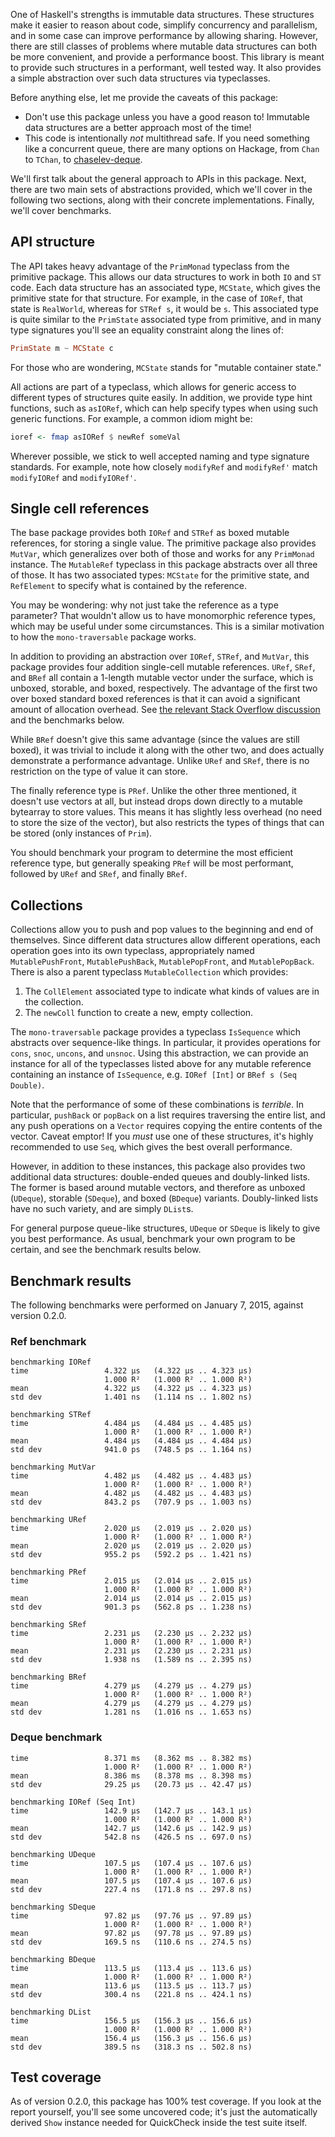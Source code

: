 One of Haskell's strengths is immutable data structures. These structures make
it easier to reason about code, simplify concurrency and parallelism, and in
some case can improve performance by allowing sharing. However, there are still
classes of problems where mutable data structures can both be more convenient,
and provide a performance boost. This library is meant to provide such
structures in a performant, well tested way. It also provides a simple
abstraction over such data structures via typeclasses.

Before anything else, let me provide the caveats of this package:

* Don't use this package unless you have a good reason to! Immutable data structures are a better approach most of the time!
* This code is intentionally *not* multithread safe. If you need something like a concurrent queue, there are many options on Hackage, from `Chan` to `TChan`, to [chaselev-deque](http://hackage.haskell.org/package/chaselev-deque).

We'll first talk about the general approach to APIs in this package. Next,
there are two main sets of abstractions provided, which we'll cover in the
following two sections, along with their concrete implementations. Finally,
we'll cover benchmarks.

## API structure

The API takes heavy advantage of the `PrimMonad` typeclass from the primitive
package. This allows our data structures to work in both `IO` and `ST` code.
Each data structure has an associated type, `MCState`, which gives the
primitive state for that structure. For example, in the case of `IORef`, that
state is `RealWorld`, whereas for `STRef s`, it would be `s`. This associated
type is quite similar to the `PrimState` associated type from primitive, and in
many type signatures you'll see an equality constraint along the lines of:

```haskell
PrimState m ~ MCState c
```

For those who are wondering, `MCState` stands for "mutable container state."

All actions are part of a typeclass, which allows for generic access to
different types of structures quite easily. In addition, we provide type hint
functions, such as `asIORef`, which can help specify types when using such
generic functions. For example, a common idiom might be:

```haskell
ioref <- fmap asIORef $ newRef someVal
```

Wherever possible, we stick to well accepted naming and type signature
standards. For example, note how closely `modifyRef` and `modifyRef'` match
`modifyIORef` and `modifyIORef'`.

## Single cell references

The base package provides both `IORef` and `STRef` as boxed mutable references,
for storing a single value. The primitive package also provides `MutVar`, which
generalizes over both of those and works for any `PrimMonad` instance. The
`MutableRef` typeclass in this package abstracts over all three of those. It
has two associated types: `MCState` for the primitive state, and `RefElement`
to specify what is contained by the reference.

You may be wondering: why not just take the reference as a type parameter? That
wouldn't allow us to have monomorphic reference types, which may be useful
under some circumstances. This is a similar motivation to how the
`mono-traversable` package works.

In addition to providing an abstraction over `IORef`, `STRef`, and `MutVar`,
this package provides four addition single-cell mutable references. `URef`,
`SRef`, and `BRef` all contain a 1-length mutable vector under the surface,
which is unboxed, storable, and boxed, respectively. The advantage of the first
two over boxed standard boxed references is that it can avoid a significant
amount of allocation overhead. See [the relevant Stack Overflow
discussion](http://stackoverflow.com/questions/27261813/why-is-my-little-stref-int-require-allocating-gigabytes)
and the benchmarks below.

While `BRef` doesn't give this same advantage (since the values are still
boxed), it was trivial to include it along with the other two, and does
actually demonstrate a performance advantage. Unlike `URef` and `SRef`, there
is no restriction on the type of value it can store.

The finally reference type is `PRef`. Unlike the other three mentioned, it
doesn't use vectors at all, but instead drops down directly to a mutable
bytearray to store values. This means it has slightly less overhead (no need to
store the size of the vector), but also restricts the types of things that can
be stored (only instances of `Prim`).

You should benchmark your program to determine the most efficient reference
type, but generally speaking `PRef` will be most performant, followed by `URef`
and `SRef`, and finally `BRef`.

## Collections

Collections allow you to push and pop values to the beginning and end of
themselves. Since different data structures allow different operations, each
operation goes into its own typeclass, appropriately named `MutablePushFront`,
`MutablePushBack`, `MutablePopFront`, and `MutablePopBack`. There is also a
parent typeclass `MutableCollection` which provides:

1. The `CollElement` associated type to indicate what kinds of values are in the collection.
2. The `newColl` function to create a new, empty collection.

The `mono-traversable` package provides a typeclass `IsSequence` which
abstracts over sequence-like things. In particular, it provides operations for
`cons`, `snoc`, `uncons`, and `unsnoc`. Using this abstraction, we can provide
an instance for all of the typeclasses listed above for any mutable reference
containing an instance of `IsSequence`, e.g. `IORef [Int]` or `BRef s (Seq
Double)`.

Note that the performance of some of these combinations is *terrible*. In
particular, `pushBack` or `popBack` on a list requires traversing the entire
list, and any push operations on a `Vector` requires copying the entire
contents of the vector. Caveat emptor! If you *must* use one of these
structures, it's highly recommended to use `Seq`, which gives the best overall
performance.

However, in addition to these instances, this package also provides two
additional data structures: double-ended queues and doubly-linked lists. The
former is based around mutable vectors, and therefore as unboxed (`UDeque`),
storable (`SDeque`), and boxed (`BDeque`) variants. Doubly-linked lists have no
such variety, and are simply `DList`s.

For general purpose queue-like structures, `UDeque` or `SDeque` is likely to
give you best performance. As usual, benchmark your own program to be certain,
and see the benchmark results below.

## Benchmark results

The following benchmarks were performed on January 7, 2015, against version 0.2.0.

### Ref benchmark

```
benchmarking IORef
time                 4.322 μs   (4.322 μs .. 4.323 μs)
                     1.000 R²   (1.000 R² .. 1.000 R²)
mean                 4.322 μs   (4.322 μs .. 4.323 μs)
std dev              1.401 ns   (1.114 ns .. 1.802 ns)

benchmarking STRef
time                 4.484 μs   (4.484 μs .. 4.485 μs)
                     1.000 R²   (1.000 R² .. 1.000 R²)
mean                 4.484 μs   (4.484 μs .. 4.484 μs)
std dev              941.0 ps   (748.5 ps .. 1.164 ns)

benchmarking MutVar
time                 4.482 μs   (4.482 μs .. 4.483 μs)
                     1.000 R²   (1.000 R² .. 1.000 R²)
mean                 4.482 μs   (4.482 μs .. 4.483 μs)
std dev              843.2 ps   (707.9 ps .. 1.003 ns)

benchmarking URef
time                 2.020 μs   (2.019 μs .. 2.020 μs)
                     1.000 R²   (1.000 R² .. 1.000 R²)
mean                 2.020 μs   (2.019 μs .. 2.020 μs)
std dev              955.2 ps   (592.2 ps .. 1.421 ns)

benchmarking PRef
time                 2.015 μs   (2.014 μs .. 2.015 μs)
                     1.000 R²   (1.000 R² .. 1.000 R²)
mean                 2.014 μs   (2.014 μs .. 2.015 μs)
std dev              901.3 ps   (562.8 ps .. 1.238 ns)

benchmarking SRef
time                 2.231 μs   (2.230 μs .. 2.232 μs)
                     1.000 R²   (1.000 R² .. 1.000 R²)
mean                 2.231 μs   (2.230 μs .. 2.231 μs)
std dev              1.938 ns   (1.589 ns .. 2.395 ns)

benchmarking BRef
time                 4.279 μs   (4.279 μs .. 4.279 μs)
                     1.000 R²   (1.000 R² .. 1.000 R²)
mean                 4.279 μs   (4.279 μs .. 4.279 μs)
std dev              1.281 ns   (1.016 ns .. 1.653 ns)
```

### Deque benchmark

```
time                 8.371 ms   (8.362 ms .. 8.382 ms)
                     1.000 R²   (1.000 R² .. 1.000 R²)
mean                 8.386 ms   (8.378 ms .. 8.398 ms)
std dev              29.25 μs   (20.73 μs .. 42.47 μs)

benchmarking IORef (Seq Int)
time                 142.9 μs   (142.7 μs .. 143.1 μs)
                     1.000 R²   (1.000 R² .. 1.000 R²)
mean                 142.7 μs   (142.6 μs .. 142.9 μs)
std dev              542.8 ns   (426.5 ns .. 697.0 ns)

benchmarking UDeque
time                 107.5 μs   (107.4 μs .. 107.6 μs)
                     1.000 R²   (1.000 R² .. 1.000 R²)
mean                 107.5 μs   (107.4 μs .. 107.6 μs)
std dev              227.4 ns   (171.8 ns .. 297.8 ns)

benchmarking SDeque
time                 97.82 μs   (97.76 μs .. 97.89 μs)
                     1.000 R²   (1.000 R² .. 1.000 R²)
mean                 97.82 μs   (97.78 μs .. 97.89 μs)
std dev              169.5 ns   (110.6 ns .. 274.5 ns)

benchmarking BDeque
time                 113.5 μs   (113.4 μs .. 113.6 μs)
                     1.000 R²   (1.000 R² .. 1.000 R²)
mean                 113.6 μs   (113.5 μs .. 113.7 μs)
std dev              300.4 ns   (221.8 ns .. 424.1 ns)

benchmarking DList
time                 156.5 μs   (156.3 μs .. 156.6 μs)
                     1.000 R²   (1.000 R² .. 1.000 R²)
mean                 156.4 μs   (156.3 μs .. 156.6 μs)
std dev              389.5 ns   (318.3 ns .. 502.8 ns)
```

## Test coverage

As of version 0.2.0, this package has 100% test coverage. If you look at the
report yourself, you'll see some uncovered code; it's just the automatically
derived `Show` instance needed for QuickCheck inside the test suite itself.
